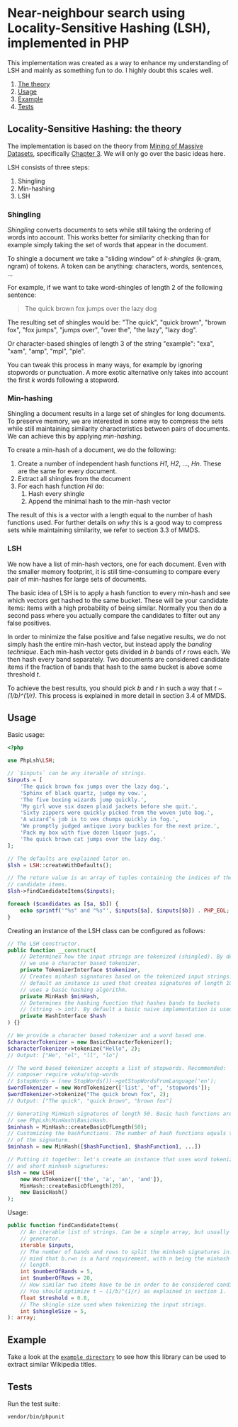 # Near-neighbour search using Locality-Sensitive Hashing (LSH), implemented in PHP

This implementation was created as a way to enhance my understanding of LSH and
mainly as something fun to do. I highly doubt this scales well.

1. [The theory](#locality-sensitive-hashing-the-theory)
2. [Usage](#usage)
3. [Example](#example)
4. [Tests](#tests)

## Locality-Sensitive Hashing: the theory

The implementation is based on the theory from
[Mining of Massive Datasets](http://www.mmds.org/), specifically
[Chapter 3](http://infolab.stanford.edu/~ullman/mmds/ch3n.pdf). We will only go
over the basic ideas here.

LSH consists of three steps:

1. Shingling
2. Min-hashing
3. LSH

### Shingling

*Shingling* converts documents to sets while still taking the ordering of words
into account. This works better for similarity checking than for example simply
taking the set of words that appear in the document.

To shingle a document we take a "sliding window" of *k-shingles* (k-gram, ngram)
of tokens. A token can be anything: characters, words, sentences, ...

For example, if we want to take word-shingles of length 2 of the following
sentence:

> The quick brown fox jumps over the lazy dog

The resulting set of shingles would be: "The quick", "quick brown", "brown fox",
"fox jumps", "jumps over", "over the", "the lazy", "lazy dog".

Or character-based shingles of length 3 of the string "example": "exa", "xam",
"amp", "mpl", "ple".

You can tweak this process in many ways, for example by ignoring stopwords or
punctuation. A more exotic alternative only takes into account the first *k*
words following a stopword.

### Min-hashing

Shingling a document results in a large set of shingles for long documents. To
preserve memory, we are interested in some way to compress the sets while still
maintaining similarity characteristics between pairs of documents. We can
achieve this by applying *min-hashing*.

To create a min-hash of a document, we do the following:

1. Create a number of independent hash functions *H1*, *H2*, ..., *Hn*. These
   are the same for every document.
2. Extract all shingles from the document
3. For each hash function *Hi* do:
   1. Hash every shingle
   2. Append the minimal hash to the min-hash vector

The result of this is a vector with a length equal to the number of hash
functions used. For further details on *why* this is a good way to compress sets
while maintaining similarity, we refer to section 3.3 of MMDS.

### LSH

We now have a list of min-hash vectors, one for each document. Even with the
smaller memory footprint, it is still time-consuming to compare every pair of
min-hashes for large sets of documents.

The basic idea of LSH is to apply a hash function to every min-hash and see
which vectors get hashed to the same bucket. These will be your candidate items:
items with a high probability of being similar. Normally you then do a second
pass where you actually compare the candidates to filter out any false
positives.

In order to minimize the false positive and false negative results, we do not
simply hash the entire min-hash vector, but instead apply the *banding
technique*. Each min-hash vector gets divided in *b* bands of *r* rows each. We
then hash every band separately. Two documents are considered candidate items if
the fraction of bands that hash to the same bucket is above some threshold *t*.

To achieve the best results, you should pick *b* and *r* in such a way that *t ~
(1/b)^(1/r)*. This process is explained in more detail in section 3.4 of MMDS.

## Usage

Basic usage:

```php
<?php

use PhpLsh\LSH;

// `$inputs` can be any iterable of strings.
$inputs = [
    'The quick brown fox jumps over the lazy dog.',
    'Sphinx of black quartz, judge my vow.',
    'The five boxing wizards jump quickly.',
    'My girl wove six dozen plaid jackets before she quit.',
    'Sixty zippers were quickly picked from the woven jute bag.',
    'A wizard’s job is to vex chumps quickly in fog.',
    'We promptly judged antique ivory buckles for the next prize.',
    'Pack my box with five dozen liquor jugs.',
    'The quick brown cat jumps over the lazy dog.'
];

// The defaults are explained later on.
$lsh = LSH::createWithDefaults();

// The return value is an array of tuples containing the indices of the
// candidate items.
$lsh->findCandidateItems($inputs);

foreach ($candidates as [$a, $b]) {
    echo sprintf('"%s" and "%s"', $inputs[$a], $inputs[$b]) . PHP_EOL;
}
```

Creating an instance of the LSH class can be configured as follows:

```php
// The LSH constructor.
public function __construct(
    // Determines how the input strings are tokenized (shingled). By default
    // we use a character based tokenizer.
    private TokenizerInterface $tokenizer,
    // Creates minhash signatures based on the tokenized input strings. By
    // default an instance is used that creates signatures of length 100 and
    // uses a basic hashing algorithm.
    private MinHash $minHash,
    // Determines the hashing function that hashes bands to buckets
    // (string -> int). By default a basic naive implementation is used.
    private HashInterface $hash
) {}

// We provide a character based tokenizer and a word based one.
$characterTokenizer = new BasicCharacterTokenizer();
$characterTokenizer->tokenize("Hello", 2);
// Output: ["He", "el", "ll", "lo"]

// The word based tokenizer accepts a list of stopwords. Recommended:
// composer require voku/stop-words
// $stopWords = (new StopWords())->getStopWordsFromLanguage('en');
$wordTokenizer = new WordTokenizer(['list', 'of', 'stopwords']);
$wordTokenizer->tokenize("The quick brown fox", 2);
// Output: ["The quick", "quick brown", "brown fox"]

// Generating MinHash signatures of length 50. Basic hash functions are used,
// see PhpLsh\MinHash\BasicHash.
$minhash = MinHash::createBasicOfLength(50);
// Customizing the hashfunctions. The number of hash functions equals the length
// of the signature.
$minhash = new MinHash([$hashFunction1, $hashFunction1, ...])

// Putting it together: let's create an instance that uses word tokenization
// and short minhash signatures:
$lsh = new LSH(
    new WordTokenizer(['the', 'a', 'an', 'and']),
    MinHash::createBasicOfLength(20),
    new BasicHash()
);
```

Usage:

```php
public function findCandidateItems(
    // An iterable list of strings. Can be a simple array, but usually a
    // generator.
    iterable $inputs,
    // The number of bands and rows to split the minhash signatures in. Keep in
    // mind that b.r=n is a hard requirement, with n being the minhash signature
    // length.
    int $numberOfBands = 5,
    int $numberOfRows = 20,
    // How similar two items have to be in order to be considered candidates.
    // You should optimize t ~ (1/b)^(1/r) as explained in section 1.
    float $treshold = 0.8,
    // The shingle size used when tokenizing the input strings.
    int $shingleSize = 5,
): array;
```

## Example

Take a look at the [`example directory`](./example) to see how this library
can be used to extract similar Wikipedia titles.

## Tests

Run the test suite:

```console
vendor/bin/phpunit
```
